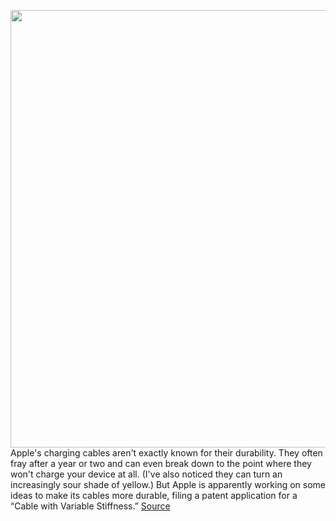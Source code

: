 <img src='https://cdn.vox-cdn.com/thumbor/xH4xB0-kCUQA6gJe5cO-KquiEz4=/0x0:1000x1000/1200x800/filters:focal(420x420:580x580)/cdn.vox-cdn.com/uploads/chorus_image/image/68770229/MD818.0.jpeg' width='700px' /><br/>
Apple's charging cables aren't exactly known for their durability. They often fray after a year or two and can even break down to the point where they won't charge your device at all. (I've also noticed they can turn an increasingly sour shade of yellow.) But Apple is apparently working on some ideas to make its cables more durable, filing a patent application for a “Cable with Variable Stiffness.”
<a href='https://www.theverge.com/2021/2/4/22266478/apple-patent-application-charging-cables-fray-stiffness-thickness'> Source <a/>